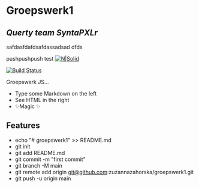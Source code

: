 # Groepswerk1
## _Querty team SyntaPXLr_
safdasfdafdsafdassadsad
dfds

pushpushpush test 
[![N|Solid](https://cldup.com/dTxpPi9lDf.thumb.png)](https://nodesource.com/products/nsolid)

[![Build Status](https://travis-ci.org/joemccann/dillinger.svg?branch=master)](https://travis-ci.org/joemccann/dillinger)

Groepswerk JS...

- Type some Markdown on the left
- See HTML in the right
- ✨Magic ✨

## Features

- echo "# groepswerk1" >> README.md
- git init
- git add README.md
- git commit -m "first commit"
- git branch -M main
- git remote add origin git@github.com:zuzannazahorska/groepswerk1.git
- git push -u origin main